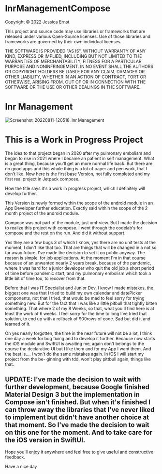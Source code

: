 # InrManagementCompose
Copyright © 2022 Jessica Ernst

This project and source code may use libraries or frameworks that are released under various
Open-Source licenses. Use of those libraries and frameworks are governed by their own individual
licenses.

THE SOFTWARE IS PROVIDED "AS IS", WITHOUT WARRANTY OF ANY KIND, EXPRESS OR IMPLIED, INCLUDING BUT
NOT LIMITED TO THE WARRANTIES OF MERCHANTABILITY, FITNESS FOR A PARTICULAR PURPOSE AND
NONINFRINGEMENT. IN NO EVENT SHALL THE AUTHORS OR COPYRIGHT HOLDERS BE LIABLE FOR ANY CLAIM, DAMAGES
OR OTHER LIABILITY, WHETHER IN AN ACTION OF CONTRACT, TORT OR OTHERWISE, ARISING FROM, OUT OF OR IN
CONNECTION WITH THE SOFTWARE OR THE USE OR OTHER DEALINGS IN THE SOFTWARE.


Inr Management
==============
![Screenshot_20220811-120518_Inr Management](https://user-images.githubusercontent.com/99251460/184199402-2d8d17f1-bdb8-4d7c-b98c-c4c0fda3f2ef.jpg)


This is a Work in Progress Project
==================================

The idea to that project began in 2020 after my pulmonary embolism and began to rise in 2021 where I
became an patient in self management. What is a great thing, because you'll get an more normal life back.
But there are no good apps and this whole thing is a lot of paper and pen work, that I don't like.
Now here is the first base Version, not fully completed and my first real project in Jetpack compose.

How the title says it's a work in progress project, which I definitely will develop further.

This Version is newly formed within the scope of the android module in an App Developer further education.
Exactly said within the scope of the 2 month project of the android module.

Compose was not part of the module, just xml-view. But I made the decision to realize this project
with compose. I went through the codelab's for compose and the rest on the run. And did it without support.

Yes they are a few bugs 3 of which I know, yes there are no unit tests at the moment, I don't like that too.
That are things that will be changed in a not so far away future.
I've made the decision to set it on public anyway. The reason is simple, for job applications. 
At the moment I'm in that course because of an unwanted nearly 2 years break, because of the pandemic,
where it was hard for a junior developer who quit the old job a short period of time before pandemic start,
and my pulmonary embolism which took a little bit of time too, to recover from that.

Before that I was IT Specialist and Junior Dev. I know I made mistakes, the biggest one was that I tried
to build my own calendar and datePicker components, not that I tried, that would be mad to feel sorry for trying
something new. But for the fact that I was like a little pitbull that tightly bitten something.
That where 2 of my 8 Weeks, so that, what you'll find here is at least the work of 6 weeks. I feel 
sorry for the time to long I've tried that solution, to end up with a rollback of 900rows of code. 
Sad but did it and learned of it.

Oh yes nearly forgotten, the time in the near future will not be a lot, I think one day a week for 
bug fixing and to develop it further. Because now starts the iOS module and SwiftUI is awaiting me, 
again don't belongs to the course the declarative UI but I like them and for my App I want them.
And the best is.... I won't do the same mistakes again. In iOS I will start my project from the be-
ginning with tdd, won't play pittbull again, things like that.

## UPDATE: I've made the decision to wait with further development, because Google finished Material Design 3 but the implementation in Compose isn't finished. But when it's finished I can throw away the libraries that I've never liked to implement but didn't have another choice at that moment. So I've made the decision to wait on this one for the moment. And to take care for the iOS version in SwiftUI.

Hope you'll enjoy it anywhere and feel free to give useful and constructive feedback. 

Have a nice day

